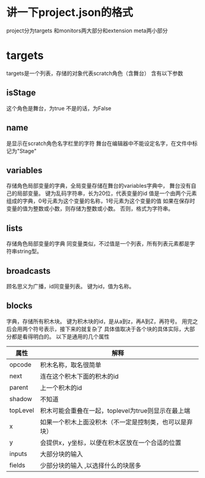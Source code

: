 # 讲一下project.json的格式
project分为targets 和monitors两大部分和extension meta两小部分
# targets
targets是一个列表，存储的对象代表scratch角色（含舞台）
含有以下参数
## isStage
这个角色是舞台，为true
不是的话，为False
## name
是显示在scratch角色名字栏里的字符
舞台在编辑器中不能设定名字，在文件中标记为"Stage"
## variables
存储角色局部变量的字典，全局变量存储在舞台的variables字典中，
舞台没有自己的局部变量。
键为乱码字符串，长为20位，代表变量的id
值是一个由两个元素组成的字典，0号元素为这个变量的名称，1号元素为这个变量的值
如果在保存时变量的值为整数或小数，则存储为整数或小数。
否则，格式为字符串。


## lists
存储角色局部变量的字典
同变量类似，不过值是一个列表，所有列表元素都是字符串string型。

## broadcasts 

顾名思义为广播，id同变量列表。
键为id，值为名称。

## blocks
字典，存储所有积木块。
键为积木块的id，是从a到z，再A到Z，再符号。
用完之后会用两个符号表示，接下来的就复杂了
具体值取决于各个块的具体实际，大部分都是看得明白的。
以下是通用的几个属性

| 属性 | 解释 |
| ----------- | ----------- |
| opcode | 积木名称，取名很简单 |
| next | 连在这个积木下面的积木的id |
| parent | 上一个积木的id |、
| shadow | 不知道 |
| topLevel | 积木可能会重叠在一起，toplevel为true则显示在最上端 |
| x | 如果一个积木上面没积木（不一定是控制类，也可以是弃块）|
| y | 会提供x，y坐标，以便在积木区放在一个合适的位置 |
| inputs |大部分块的输入 |
| fields |少部分块的输入 ,以选择什么的块居多|